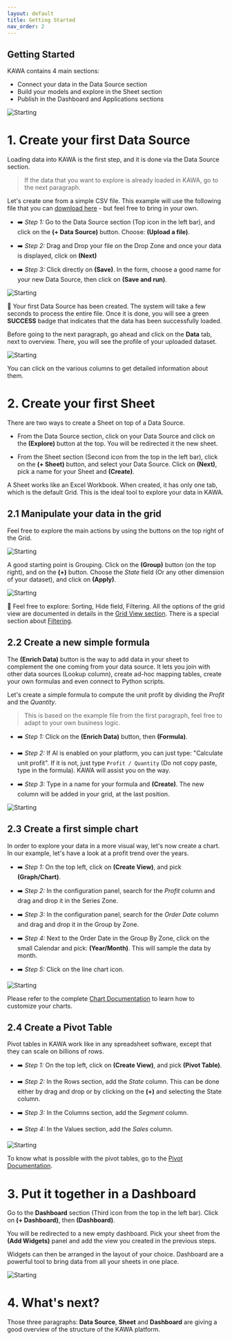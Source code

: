 ```yaml
---
layout: default
title: Getting Started
nav_order: 2
---
```


Getting Started
---

KAWA contains 4 main sections:

- Connect your data in the Data Source section
- Build your models and explore in the Sheet section
- Publish in the Dashboard and Applications sections

![Starting](./readme-assets/start1.png)

# 1. Create your first Data Source

Loading data into KAWA is the first step, and it is done via the Data Source section. 

> If the data that you want to explore is already loaded in KAWA, go to the next paragraph.

Let's create one from a simple CSV file.
This example will use the following file that you can [download here](./readme-assets/store.csv) - but feel free to bring in your own.


- ➡️ _Step 1:_ Go to the Data Source section (Top icon in the left bar), and click on the __(+ Data Source)__ button. Choose: __(Upload a file)__.

- ➡️ _Step 2:_ Drag and Drop your file on the Drop Zone and once your data is displayed, click on __(Next)__

- ➡️ _Step 3:_ Click directly on __(Save)__. In the form, choose a good name for your new Data Source, then click on __(Save and run)__.

![Starting](./readme-assets/start2.png)

🚀 Your first Data Source has been created. The system will take a few seconds to process the entire file. Once it is done, you will see a green __SUCCESS__ badge that indicates that the data has been successfully loaded.


Before going to the next paragraph, go ahead and click on the __Data__ tab, next to overview. There, you will see the profile of your uploaded dataset. 

![Starting](./readme-assets/start3.png)

You can click on the various columns to get detailed information about them.

# 2. Create your first Sheet

There are two ways to create a Sheet on top of a Data Source.

- From the Data Source section, click on your Data Source and click on the __(Explore)__ button at the top. You will be redirected it the new sheet.

- From the Sheet section (Second icon from the top in the left bar), click on the __(+ Sheet)__ button, and select your Data Source. Click on __(Next)__, pick a name for your Sheet and __(Create)__.

A Sheet works like an Excel Workbook. When created, it has only one tab, which is the default Grid. This is the ideal tool to explore your data in KAWA.


## 2.1 Manipulate your data in the grid

Feel free to explore the main actions by using the buttons on the top right of the Grid.

![Starting](./readme-assets/start5.png)


A good starting point is Grouping. Click on the __(Group)__ button (on the top right), and on the __(+)__ button. Choose the _State_ field (Or any other dimension of your dataset), and click on __(Apply)__.

![Starting](./readme-assets/start4.png)

🔎 Feel free to explore: Sorting, Hide field, Filtering. All the options of the grid view are documented in details in the [Grid View section](./03_01_grid_views). There is a special section about [Filtering](./03_04_filtering.md).

## 2.2 Create a new simple formula

The __(Enrich Data)__ button is the way to add data in your sheet to complement the one coming from your data source. It lets you join with other data sources (Lookup column), create ad-hoc mapping tables, create your own formulas and even connect to Python scripts.

Let's create a simple formula to compute the unit profit by dividing the _Profit_ and the _Quantity_. 

> This is based on the example file from the first paragraph, feel free to adapt to your own business logic.


- ➡️ _Step 1:_ Click on the __(Enrich Data)__ button, then __(Formula)__.

- ➡️ _Step 2:_ If AI is enabled on your platform, you can just type: "Calculate unit profit". If it is not, just type `Profit / Quantity` (Do not copy paste, type in the formula). KAWA will assist you on the way.

- ➡️ _Step 3:_ Type in a name for your formula and __(Create)__. The new column will be added in your grid, at the last position.

![Starting](./readme-assets/start6.png)

## 2.3 Create a first simple chart

In order to explore your data in a more visual way, let's now create a chart. In our example, let's have a look at a profit trend over the years.

- ➡️ _Step 1:_ On the top left, click on __(Create View)__, and pick __(Graph/Chart)__.

- ➡️ _Step 2:_ In the configuration panel, search for the _Profit_ column and drag and drop it in the Series Zone. 

- ➡️ _Step 3:_ In the configuration panel, search for the _Order Date_ column and drag and drop it in the Group by Zone. 

- ➡️ _Step 4:_  Next to the Order Date in the Group By Zone, click on the small Calendar and pick: __(Year/Month)__. This will sample the data by month. 

- ➡️ _Step 5:_ Click on the line chart icon.

![Starting](./readme-assets/start7.png)

Please refer to the complete [Chart Documentation](./03_02_chart_views) to learn how to customize your charts.

## 2.4 Create a Pivot Table

Pivot tables in KAWA work like in any spreadsheet software, except that they can scale on billions of rows.


- ➡️ _Step 1:_ On the top left, click on __(Create View)__, and pick __(Pivot Table)__.

- ➡️ _Step 2:_ In the Rows section, add the _State_ column. This can be done either by drag and drop or by clicking on the __(+)__ and selecting the State column.

- ➡️ _Step 3:_ In the Columns section, add the _Segment_ column. 
- ➡️ _Step 4:_ In the Values section, add the _Sales_ column. 


![Starting](./readme-assets/start8.png)

To know what is possible with the pivot tables, go to the [Pivot Documentation](./03_03_pivot_table_views.md).


# 3. Put it together in a Dashboard

Go to the __Dashboard__ section (Third icon from the top in the left bar). Click on __(+ Dashboard)__, then __(Dashboard)__.

You will be redirected to a new empty dashboard.
Pick your sheet from the __(Add Widgets)__ panel and add the view you created in the previous steps.  

Widgets can then be arranged in the layout of your choice. Dashboard are a powerful tool to bring data from all your sheets in one place.

![Starting](./readme-assets/start9.png)


# 4. What's next?

Those three paragraphs: __Data Source__, __Sheet__ and __Dashboard__ are giving a good overview of the structure of the KAWA platform.  


